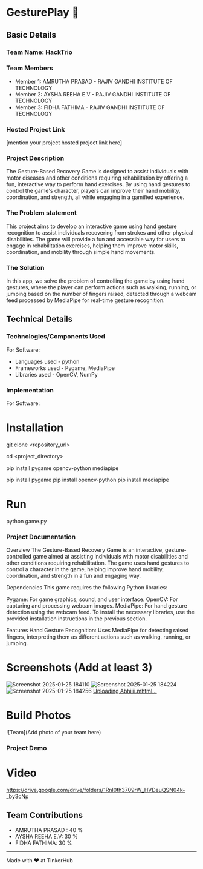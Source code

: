 # GesturePlay 🎯


## Basic Details
### Team Name: HackTrio


### Team Members
- Member 1: AMRUTHA PRASAD - RAJIV GANDHI INSTITUTE OF TECHNOLOGY
- Member 2: AYSHA REEHA E V - RAJIV GANDHI INSTITUTE OF TECHNOLOGY
- Member 3: FIDHA FATHIMA - RAJIV GANDHI INSTITUTE OF TECHNOLOGY

### Hosted Project Link
[mention your project hosted project link here]

### Project Description
The Gesture-Based Recovery Game is designed to assist individuals with motor diseases and other conditions requiring rehabilitation by offering a fun, interactive way to perform hand exercises. By using hand gestures to control the game's character, players can improve their hand mobility, coordination, and strength, all while engaging in a gamified experience.

### The Problem statement
This project aims to develop an interactive game using hand gesture recognition to assist individuals recovering from strokes and other physical disabilities. The game will provide a fun and accessible way for users to engage in rehabilitation exercises, helping them improve motor skills, coordination, and mobility through simple hand movements.

### The Solution
In this app, we solve the problem of controlling the game by using hand gestures, where the player can perform actions such as walking, running, or jumping based on the number of fingers raised, detected through a webcam feed processed by MediaPipe for real-time gesture recognition.

## Technical Details
### Technologies/Components Used
For Software:
- Languages used - python
- Frameworks used - Pygame, MediaPipe
- Libraries used - OpenCV, NumPy

### Implementation
For Software:
# Installation
git clone <repository_url>

cd <project_directory>

pip install pygame opencv-python mediapipe

pip install pygame
pip install opencv-python
pip install mediapipe


# Run
python game.py


### Project Documentation
Overview
The Gesture-Based Recovery Game is an interactive, gesture-controlled game aimed at assisting individuals with motor disabilities and other conditions requiring rehabilitation. The game uses hand gestures to control a character in the game, helping improve hand mobility, coordination, and strength in a fun and engaging way.

Dependencies
This game requires the following Python libraries:

Pygame: For game graphics, sound, and user interface.
OpenCV: For capturing and processing webcam images.
MediaPipe: For hand gesture detection using the webcam feed.
To install the necessary libraries, use the provided installation instructions in the previous section.

Features
Hand Gesture Recognition: Uses MediaPipe for detecting raised fingers, interpreting them as different actions such as walking, running, or jumping.


# Screenshots (Add at least 3)
![Screenshot 2025-01-25 184110](https://github.com/user-attachments/assets/98c61cf2-6628-4632-a117-e5b6903c7b29)
![Screenshot 2025-01-25 184224](https://github.com/user-attachments/assets/d2ab85c5-b701-4856-afb4-e565077dbecb)
![Screenshot 2025-01-25 184256](https://github.com/user-attachments/assets/0d7abf63-09e4-4c6d-a77c-62c2934cdf58)
[Uploading Abhiiii.mhtml…]()


# Build Photos
![Team](Add photo of your team here)



### Project Demo
# Video
https://drive.google.com/drive/folders/1Rnl0th3709rW_HVDeuQSN04k-_by3cNp


## Team Contributions
- AMRUTHA PRASAD : 40 %
- AYSHA REEHA E.V: 30 %
- FIDHA FATHIMA: 30 %

---
Made with ❤️ at TinkerHub
